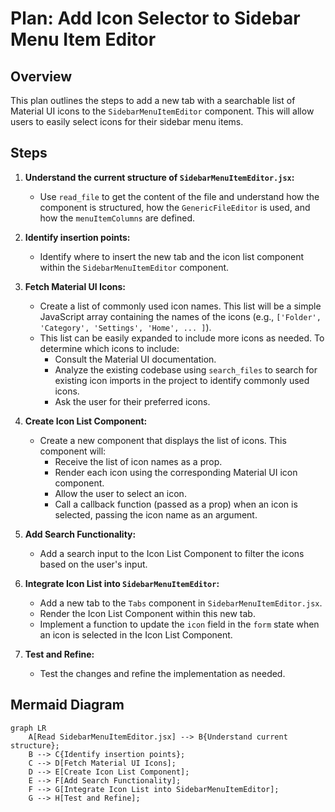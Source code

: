 # Plan: Add Icon Selector to Sidebar Menu Item Editor

## Overview

This plan outlines the steps to add a new tab with a searchable list of Material UI icons to the `SidebarMenuItemEditor` component. This will allow users to easily select icons for their sidebar menu items.

## Steps

1.  **Understand the current structure of `SidebarMenuItemEditor.jsx`:**
    *   Use `read_file` to get the content of the file and understand how the component is structured, how the `GenericFileEditor` is used, and how the `menuItemColumns` are defined.

2.  **Identify insertion points:**
    *   Identify where to insert the new tab and the icon list component within the `SidebarMenuItemEditor` component.

3.  **Fetch Material UI Icons:**
    *   Create a list of commonly used icon names. This list will be a simple JavaScript array containing the names of the icons (e.g., `['Folder', 'Category', 'Settings', 'Home', ... ]`).
    *   This list can be easily expanded to include more icons as needed. To determine which icons to include:
        *   Consult the Material UI documentation.
        *   Analyze the existing codebase using `search_files` to search for existing icon imports in the project to identify commonly used icons.
        *   Ask the user for their preferred icons.

4.  **Create Icon List Component:**
    *   Create a new component that displays the list of icons. This component will:
        *   Receive the list of icon names as a prop.
        *   Render each icon using the corresponding Material UI icon component.
        *   Allow the user to select an icon.
        *   Call a callback function (passed as a prop) when an icon is selected, passing the icon name as an argument.

5.  **Add Search Functionality:**
    *   Add a search input to the Icon List Component to filter the icons based on the user's input.

6.  **Integrate Icon List into `SidebarMenuItemEditor`:**
    *   Add a new tab to the `Tabs` component in `SidebarMenuItemEditor.jsx`.
    *   Render the Icon List Component within this new tab.
    *   Implement a function to update the `icon` field in the `form` state when an icon is selected in the Icon List Component.

7.  **Test and Refine:**
    *   Test the changes and refine the implementation as needed.

## Mermaid Diagram

```mermaid
graph LR
    A[Read SidebarMenuItemEditor.jsx] --> B{Understand current structure};
    B --> C{Identify insertion points};
    C --> D[Fetch Material UI Icons];
    D --> E[Create Icon List Component];
    E --> F[Add Search Functionality];
    F --> G[Integrate Icon List into SidebarMenuItemEditor];
    G --> H[Test and Refine];
